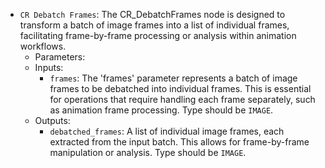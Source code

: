 - `CR Debatch Frames`: The CR_DebatchFrames node is designed to transform a batch of image frames into a list of individual frames, facilitating frame-by-frame processing or analysis within animation workflows.
    - Parameters:
    - Inputs:
        - `frames`: The 'frames' parameter represents a batch of image frames to be debatched into individual frames. This is essential for operations that require handling each frame separately, such as animation frame processing. Type should be `IMAGE`.
    - Outputs:
        - `debatched_frames`: A list of individual image frames, each extracted from the input batch. This allows for frame-by-frame manipulation or analysis. Type should be `IMAGE`.
